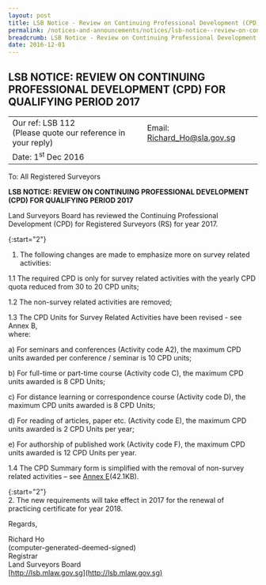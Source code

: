 ```yaml
---
layout: post
title: LSB Notice - Review on Continuing Professional Development (CPD) for Qualifying Period 2017
permalink: /notices-and-announcements/notices/lsb-notice--review-on-continuing-professional-development--cpd--/
breadcrumb: LSB Notice - Review on Continuing Professional Development (CPD) for Qualifying Period 2017
date: 2016-12-01
---
```


LSB NOTICE: REVIEW ON CONTINUING PROFESSIONAL DEVELOPMENT (CPD) FOR QUALIFYING PERIOD 2017
---

<table>
  <tr>
    <td>Our ref: LSB 112<br>(Please quote our reference in your reply) </td>
    <td>Email: <a href="mailto:Richard_Ho@sla.gov.sg">Richard_Ho@sla.gov.sg</a></td>
  </tr>
  <tr>
    <td>Date: 1<sup>st</sup> Dec 2016</td>
    <td></td>
  </tr>
</table>
To: All Registered Surveyors

**LSB NOTICE: REVIEW ON CONTINUING PROFESSIONAL DEVELOPMENT (CPD) FOR QUALIFYING PERIOD 2017**

Land Surveyors Board has reviewed the Continuing Professional Development (CPD) for Registered Surveyors (RS) for year 2017.<br>

{:start="2"}  
1. The following changes are made to emphasize more on survey related activities:

  1.1 The required CPD is only for survey related activities with the yearly CPD quota reduced from 30 to 20 CPD units;

  1.2 The non-survey related activities are removed;

  1.3 The CPD Units for Survey Related Activities have been revised - see Annex B, <br>
  where:<br>
  
  a) For seminars and conferences (Activity code A2), the maximum CPD units awarded per conference / seminar is 10 CPD units;

b) For full-time or part-time course (Activity code C), the maximum CPD units awarded is 8 CPD Units;

c) For distance learning or correspondence course (Activity code D), the maximum CPD units awarded is 8 CPD Units;
 
d) For reading of articles, paper etc. (Activity code E), the maximum CPD units awarded is 2 CPD Units per year;

e) For authorship of published work (Activity code F), the maximum CPD units awarded is 12 CPD Units per year.


   1.4  The CPD Summary form is simplified with the removal of non-survey related activities – see [Annex E](/files/CPDSummaryForm_AnnexE.pdf)(42.1KB).<br>
   
{:start="2"}  
2. The new requirements will take effect in 2017 for the renewal of practicing certificate for year 2018.<br>

Regards,<br>

Richard Ho<br>
(computer-generated-deemed-signed)<br>
Registrar<br>
Land Surveyors Board<br>
[http://lsb.mlaw.gov.sg](http://lsb.mlaw.gov.sg)<br>

 

